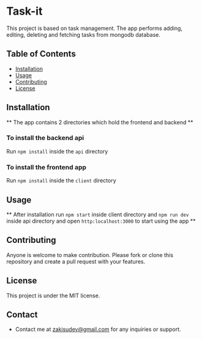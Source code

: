 # Task-it

This project is based on task management. The app performs adding, editing, deleting and fetching tasks from mongodb database.

## Table of Contents

- [Installation](#installation)
- [Usage](#usage)
- [Contributing](#contributing)
- [License](#license)

## Installation

** The app contains 2 directories which hold the frontend and backend **

### To install the backend api

Run `npm install` inside the `api` directory

### To install the frontend app

Run `npm install` inside the `client` directory

## Usage

** After installation run `npm start` inside client directory and `npm run dev` inside api directory and open `http:localhost:3000` to start using the app **

## Contributing

Anyone is welcome to make contribution. Please fork or clone this repository and create a pull request with your features.

## License

This project is under the MIT license.

## Contact

- Contact me at zakisudev@gmail.com for any inquiries or support.
